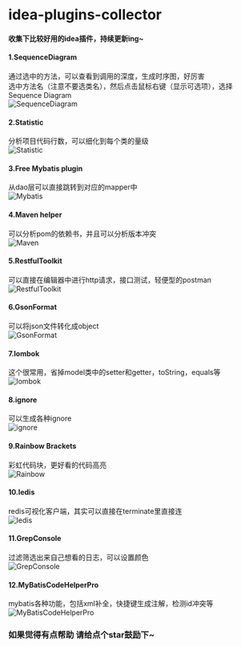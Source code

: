 # idea-plugins-collector
#### 收集下比较好用的idea插件，持续更新ing~
#### 1.SequenceDiagram
通过选中的方法，可以查看到调用的深度，生成时序图，好厉害  
选中方法名（注意不要选类名），然后点击鼠标右键（显示可选项），选择Sequence Diagram  
![SequenceDiagram](https://upload-images.jianshu.io/upload_images/7698901-76c0d184df7e88cf.gif?imageMogr2/auto-orient/strip|imageView2/2/w/600/format/webp)
#### 2.Statistic
分析项目代码行数，可以细化到每个类的量级  
![Statistic](https://images2018.cnblogs.com/blog/1337265/201804/1337265-20180408120409207-2131499915.png)  
#### 3.Free Mybatis plugin
从dao层可以直接跳转到对应的mapper中  
![Mybatis](https://img2018.cnblogs.com/common/1885483/201912/1885483-20191221143524020-890822477.png)  
#### 4.Maven helper
可以分析pom的依赖书，并且可以分析版本冲突  
![Maven](https://image-static.segmentfault.com/142/399/1423993101-5c24cb626c619_articlex)  
#### 5.RestfulToolkit
可以直接在编辑器中进行http请求，接口测试，轻便型的postman  
![RestfulToolkit](https://plugins.jetbrains.com/files/10292/screenshot_17679.png)  
#### 6.GsonFormat
可以将json文件转化成object  
![GsonFormat](https://plugins.jetbrains.com/files/7654/screenshot_15729.png)  
#### 7.lombok
这个很常用，省掉model类中的setter和getter，toString，equals等  
![lombok](https://upload-images.jianshu.io/upload_images/12741791-f91ce70786a1d1c0.png?imageMogr2/auto-orient/strip|imageView2/2/w/558/format/webp)
#### 8.ignore
可以生成各种ignore  
![ignore](https://plugins.jetbrains.com/files/7495/screenshot_14958.png)
#### 9.Rainbow Brackets
彩虹代码块，更好看的代码高亮  
![Rainbow](https://upload-images.jianshu.io/upload_images/1633382-a5731e465a1cb408.gif?imageMogr2/auto-orient/strip|imageView2/2/w/1140/format/webp)  
#### 10.Iedis
redis可视化客户端，其实可以直接在terminate里直接连  
![Iedis](https://github.com/baibisen/idea-plugins-collector/tree/master/pic/Iedis.png)  
#### 11.GrepConsole
过滤筛选出来自己想看的日志，可以设置颜色  
![GrepConsole](https://github.com/baibisen/idea-plugins-collector/tree/master/pic/GrepConsole.png)  
#### 12.MyBatisCodeHelperPro
mybatis各种功能，包括xml补全，快捷键生成注解，检测id冲突等  
![MyBatisCodeHelperPro](https://github.com/baibisen/idea-plugins-collector/tree/master/pic/MyBatisCodeHelperPro.gif)  

### 如果觉得有点帮助 请给点个star鼓励下~
